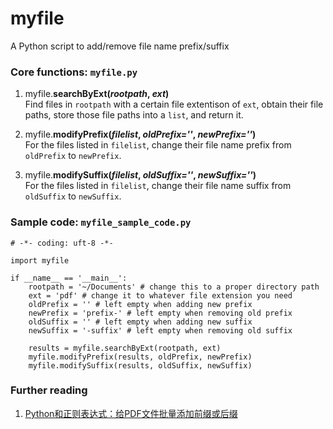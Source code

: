 # myfile
A Python script to add/remove file name prefix/suffix

### Core functions: `myfile.py`
1. myfile.**searchByExt(***rootpath*, *ext***)**  
Find files in `rootpath` with a certain file extentison of `ext`, obtain their file paths, store those file paths into a `list`, and return it.

2. myfile.**modifyPrefix(***filelist*, *oldPrefix=''*, *newPrefix=''***)**  
For the files listed in `filelist`, change their file name prefix from `oldPrefix` to `newPrefix`. 

3. myfile.**modifySuffix(***filelist*, *oldSuffix=''*, *newSuffix=''***)**  
For the files listed in `filelist`, change their file name suffix from `oldSuffix` to `newSuffix`. 

### Sample code: `myfile_sample_code.py`
    # -*- coding: uft-8 -*-
    
    import myfile
    
    if __name__ == '__main__':
        rootpath = '~/Documents' # change this to a proper directory path
        ext = 'pdf' # change it to whatever file extension you need
        oldPrefix = '' # left empty when adding new prefix
        newPrefix = 'prefix-' # left empty when removing old prefix
        oldSuffix = '' # left empty when adding new suffix
        newSuffix = '-suffix' # left empty when removing old suffix
    
        results = myfile.searchByExt(rootpath, ext)
        myfile.modifyPrefix(results, oldPrefix, newPrefix)
        myfile.modifySuffix(results, oldSuffix, newSuffix)

### Further reading
1. [Python和正则表达式：给PDF文件批量添加前缀或后缀](http://research.irockbunny.com/post/100749403437/python-pdf)
